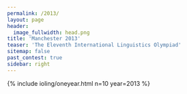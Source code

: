 ```yaml
---
permalink: /2013/
layout: page
header:
  image_fullwidth: head.png
title: 'Manchester 2013'
teaser: 'The Eleventh International Linguistics Olympiad'
sitemap: false
past_contest: true
sidebar: right
---
```


{% include ioling/oneyear.html n=10 year=2013 %}